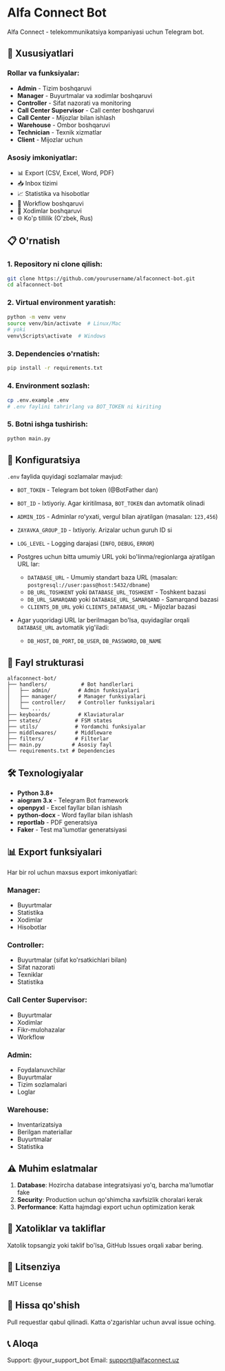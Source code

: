 # Alfa Connect Bot

Alfa Connect - telekommunikatsiya kompaniyasi uchun Telegram bot.

## 🚀 Xususiyatlari

### Rollar va funksiyalar:
- **Admin** - Tizim boshqaruvi
- **Manager** - Buyurtmalar va xodimlar boshqaruvi  
- **Controller** - Sifat nazorati va monitoring
- **Call Center Supervisor** - Call center boshqaruvi
- **Call Center** - Mijozlar bilan ishlash
- **Warehouse** - Ombor boshqaruvi
- **Technician** - Texnik xizmatlar
- **Client** - Mijozlar uchun

### Asosiy imkoniyatlar:
- 📊 Export (CSV, Excel, Word, PDF)
- 📥 Inbox tizimi
- 📈 Statistika va hisobotlar
- 🔄 Workflow boshqaruvi
- 👥 Xodimlar boshqaruvi
- 🌐 Ko'p tillilik (O'zbek, Rus)

## 📋 O'rnatish

### 1. Repository ni clone qilish:
```bash
git clone https://github.com/yourusername/alfaconnect-bot.git
cd alfaconnect-bot
```

### 2. Virtual environment yaratish:
```bash
python -m venv venv
source venv/bin/activate  # Linux/Mac
# yoki
venv\Scripts\activate  # Windows
```

### 3. Dependencies o'rnatish:
```bash
pip install -r requirements.txt
```

### 4. Environment sozlash:
```bash
cp .env.example .env
# .env faylini tahrirlang va BOT_TOKEN ni kiriting
```

### 5. Botni ishga tushirish:
```bash
python main.py
```

## 🔧 Konfiguratsiya

`.env` faylida quyidagi sozlamalar mavjud:
- `BOT_TOKEN` - Telegram bot token (@BotFather dan)
- `BOT_ID` - Ixtiyoriy. Agar kiritilmasa, `BOT_TOKEN` dan avtomatik olinadi
- `ADMIN_IDS` - Adminlar roʻyxati, vergul bilan ajratilgan (masalan: `123,456`)
- `ZAYAVKA_GROUP_ID` - Ixtiyoriy. Arizalar uchun guruh ID si
- `LOG_LEVEL` - Logging darajasi (`INFO`, `DEBUG`, `ERROR`)

- Postgres uchun bitta umumiy URL yoki bo'linma/regionlarga ajratilgan URL lar:
  - `DATABASE_URL` - Umumiy standart baza URL (masalan: `postgresql://user:pass@host:5432/dbname`)
  - `DB_URL_TOSHKENT` yoki `DATABASE_URL_TOSHKENT` - Toshkent bazasi
  - `DB_URL_SAMARQAND` yoki `DATABASE_URL_SAMARQAND` - Samarqand bazasi
  - `CLIENTS_DB_URL` yoki `CLIENTS_DATABASE_URL` - Mijozlar bazasi

- Agar yuqoridagi URL lar berilmagan bo'lsa, quyidagilar orqali `DATABASE_URL` avtomatik yig'iladi:
  - `DB_HOST`, `DB_PORT`, `DB_USER`, `DB_PASSWORD`, `DB_NAME`

## 📁 Fayl strukturasi

```
alfaconnect-bot/
├── handlers/           # Bot handlerlari
│   ├── admin/         # Admin funksiyalari
│   ├── manager/       # Manager funksiyalari
│   ├── controller/    # Controller funksiyalari
│   └── ...
├── keyboards/         # Klaviaturalar
├── states/           # FSM states
├── utils/            # Yordamchi funksiyalar
├── middlewares/      # Middleware
├── filters/          # Filterlar
├── main.py          # Asosiy fayl
└── requirements.txt # Dependencies
```

## 🛠️ Texnologiyalar

- **Python 3.8+**
- **aiogram 3.x** - Telegram Bot framework
- **openpyxl** - Excel fayllar bilan ishlash
- **python-docx** - Word fayllar bilan ishlash
- **reportlab** - PDF generatsiya
- **Faker** - Test ma'lumotlar generatsiyasi

## 📊 Export funksiyalari

Har bir rol uchun maxsus export imkoniyatlari:

### Manager:
- Buyurtmalar
- Statistika
- Xodimlar
- Hisobotlar

### Controller:
- Buyurtmalar (sifat ko'rsatkichlari bilan)
- Sifat nazorati
- Texniklar
- Statistika

### Call Center Supervisor:
- Buyurtmalar
- Xodimlar
- Fikr-mulohazalar
- Workflow

### Admin:
- Foydalanuvchilar
- Buyurtmalar
- Tizim sozlamalari
- Loglar

### Warehouse:
- Inventarizatsiya
- Berilgan materiallar
- Buyurtmalar
- Statistika

## ⚠️ Muhim eslatmalar

1. **Database**: Hozircha database integratsiyasi yo'q, barcha ma'lumotlar fake
2. **Security**: Production uchun qo'shimcha xavfsizlik choralari kerak
3. **Performance**: Katta hajmdagi export uchun optimization kerak

## 🐛 Xatoliklar va takliflar

Xatolik topsangiz yoki taklif bo'lsa, GitHub Issues orqali xabar bering.

## 📄 Litsenziya

MIT License

## 👥 Hissa qo'shish

Pull requestlar qabul qilinadi. Katta o'zgarishlar uchun avval issue oching.

## 📞 Aloqa

Support: @your_support_bot
Email: support@alfaconnect.uz